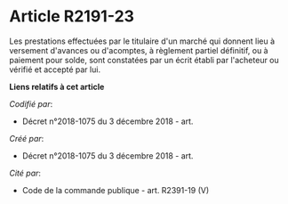 # Article R2191-23

Les prestations effectuées par le titulaire d'un marché qui donnent lieu à versement d'avances ou d'acomptes, à règlement
partiel définitif, ou à paiement pour solde, sont constatées par un écrit établi par l'acheteur ou vérifié et accepté par
lui.

**Liens relatifs à cet article**

_Codifié par_:

  - Décret n°2018-1075 du 3 décembre 2018 - art.

_Créé par_:

  - Décret n°2018-1075 du 3 décembre 2018 - art.

_Cité par_:

  - Code de la commande publique - art. R2391-19 (V)
